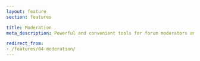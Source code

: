 ```yaml
---
layout: feature
section: features

title: Moderation
meta_description: Powerful and convenient tools for forum moderators and staff to work by your side.

redirect_from:
- /features/04-moderation/
---
```

